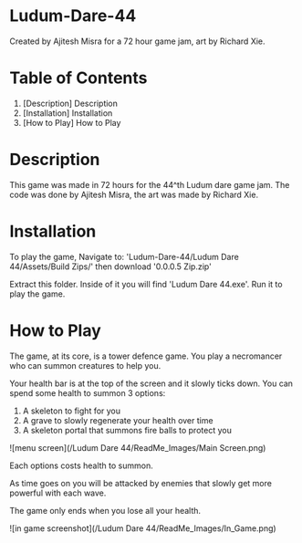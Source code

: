 # Ludum-Dare-44

Created by Ajitesh Misra for a 72 hour game jam, art by Richard Xie.

# <a name="table of contents"></a> Table of Contents

1.	[Description] Description
2.	[Installation] Installation
3.	[How to Play] How to Play

# <a name="Description"></a>Description

This game was made in 72 hours for the 44^th Ludum dare game jam. The code was done by Ajitesh Misra, the art was made by Richard Xie.

# <a name="Installation"></a>Installation

To play the game, Navigate to: 'Ludum-Dare-44/Ludum Dare 44/Assets/Build Zips/' then download '0.0.0.5 Zip.zip'

Extract this folder. Inside of it you will find 'Ludum Dare 44.exe'. Run it to play the game.

# <a name="How to Play"></a>How to Play

The game, at its core, is a tower defence game. You play a necromancer who can summon creatures to help you.

Your health bar is at the top of the screen and it slowly ticks down. You can spend some health to summon 3 options:

1. A skeleton to fight for you
2. A grave to slowly regenerate your health over time
3. A skeleton portal that summons fire balls to protect you

![menu screen](/Ludum Dare 44/ReadMe_Images/Main Screen.png)

Each options costs health to summon.

As time goes on you will be attacked by enemies that slowly get more powerful with each wave.

The game only ends when you lose all your health.

![in game screenshot](/Ludum Dare 44/ReadMe_Images/In_Game.png)
